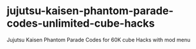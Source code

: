 # jujutsu-kaisen-phantom-parade-codes-unlimited-cube-hacks
Jujutsu Kaisen Phantom Parade Codes for 60K cube Hacks with mod menu
